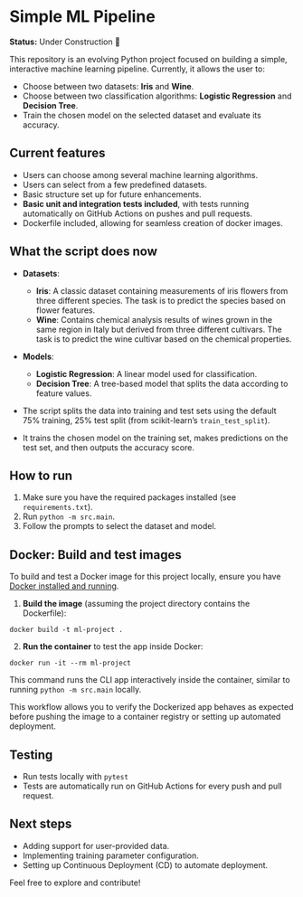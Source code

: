 # Simple ML Pipeline

**Status:** Under Construction 🚧

This repository is an evolving Python project focused on building a simple, interactive machine learning pipeline. Currently, it allows the user to:

- Choose between two datasets: **Iris** and **Wine**.
- Choose between two classification algorithms: **Logistic Regression** and **Decision Tree**.
- Train the chosen model on the selected dataset and evaluate its accuracy.

## Current features

- Users can choose among several machine learning algorithms.
- Users can select from a few predefined datasets.
- Basic structure set up for future enhancements.
- **Basic unit and integration tests included**, with tests running automatically on GitHub Actions on pushes and pull requests.
- Dockerfile included, allowing for seamless creation of docker images.

## What the script does now

- **Datasets**:
  - **Iris**: A classic dataset containing measurements of iris flowers from three different species. The task is to predict the species based on flower features.
  - **Wine**: Contains chemical analysis results of wines grown in the same region in Italy but derived from three different cultivars. The task is to predict the wine cultivar based on the chemical properties.

- **Models**:
  - **Logistic Regression**: A linear model used for classification.
  - **Decision Tree**: A tree-based model that splits the data according to feature values.

- The script splits the data into training and test sets using the default 75% training, 25% test split (from scikit-learn’s `train_test_split`).
- It trains the chosen model on the training set, makes predictions on the test set, and then outputs the accuracy score.

## How to run

1. Make sure you have the required packages installed (see `requirements.txt`).
2. Run `python -m src.main`.
3. Follow the prompts to select the dataset and model.

## Docker: Build and test images

To build and test a Docker image for this project locally, ensure you have [Docker installed and running](https://docs.docker.com/get-docker/).

1. **Build the image** (assuming the project directory contains the Dockerfile):
```
docker build -t ml-project .
```

2. **Run the container** to test the app inside Docker:
```
docker run -it --rm ml-project
```
This command runs the CLI app interactively inside the container, similar to running `python -m src.main` locally.

This workflow allows you to verify the Dockerized app behaves as expected before pushing the image to a container registry or setting up automated deployment.

## Testing

- Run tests locally with `pytest`
- Tests are automatically run on GitHub Actions for every push and pull request.

## Next steps

- Adding support for user-provided data.
- Implementing training parameter configuration.
- Setting up Continuous Deployment (CD) to automate deployment.

Feel free to explore and contribute!
